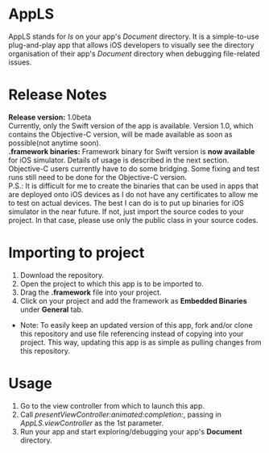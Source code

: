 # AppLS
AppLS stands for *ls* on your app's *Document* directory. It is a simple-to-use plug-and-play app that allows iOS developers to visually see the directory organisation of their app's *Document* directory when debugging file-related issues.

# Release Notes
**Release version:** 1.0beta  
Currently, only the Swift version of the app is available. Version 1.0, which contains the Objective-C version, will be made available as soon as possible(not anytime soon).  
**.framework binaries:** Framework binary for Swift version is **now available** for iOS simulator. Details of usage is described in the next section. Objective-C users currently have to do some bridging. Some fixing and test runs still need to be done for the Objective-C version.  
P.S.: It is difficult for me to create the binaries that can be used in apps that are deployed onto iOS devices as I do not have any certificates to allow me to test on actual devices. The best I can do is to put up binaries for iOS simulator in the near future. If not, just import the source codes to your project. In that case, please use only the public class in your source codes. 

# Importing to project
1. Download the repository.
2. Open the project to which this app is to be imported to.
3. Drag the **.framework** file into your project.
4. Click on your project and add the framework as **Embedded Binaries** under **General** tab.
* Note: To easily keep an updated version of this app, fork and/or clone this repository and use file referencing instead of copying into your project. This way, updating this app is as simple as pulling changes from this repository.
 
# Usage
1. Go to the view controller from which to launch this app.
2. Call *presentViewController:animated:completion:*, passing in *AppLS.viewController* as the 1st parameter.
3. Run your app and start exploring/debugging your app's **Document** directory.
